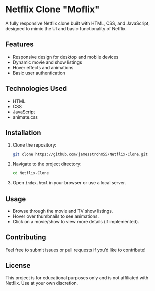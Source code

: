 # Netflix Clone "Moflix"

A fully responsive Netflix clone built with HTML, CSS, and JavaScript, designed to mimic the UI and basic functionality of Netflix.

## Features

- Responsive design for desktop and mobile devices
- Dynamic movie and show listings
- Hover effects and animations
- Basic user authentication

## Technologies Used

- HTML
- CSS
- JavaScript
- animate.css

## Installation

1. Clone the repository:
   ```sh
   git clone https://github.com/jamesstrohm55/Netflix-Clone.git
   ```
2. Navigate to the project directory:
   ```sh
   cd Netflix-Clone
   ```
3. Open `index.html` in your browser or use a local server.

## Usage

- Browse through the movie and TV show listings.
- Hover over thumbnails to see animations.
- Click on a movie/show to view more details (if implemented).

## Contributing

Feel free to submit issues or pull requests if you’d like to contribute!

## License

This project is for educational purposes only and is not affiliated with Netflix. Use at your own discretion.

